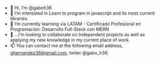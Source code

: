- 👋 Hi, I’m @gaboh36
- 👀 I’m interested in Learn to program in javascript and its most current libraries.
- 🌱 I’m currently learning via LATAM - Certificado Profesional en Programación: Desarrollo Full-Stack con MERN
- 💞️ ...I’m looking to collaborate on Independent projects as well as applying my new knowledge in my current place of work.
- 📫 You can contact me at the following email address, ghernandez36@gmail.com, twiter @gabo_h36.

<!---
gaboh36/gaboh36 is a ✨ special ✨ repository because its `README.md` (this file) appears on your GitHub profile.
You can click the Preview link to take a look at your changes.
--->
